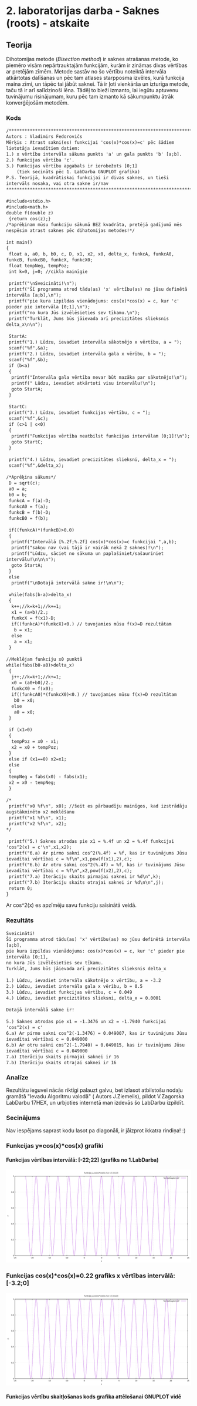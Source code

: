 # 2. laboratorijas darba - Saknes (roots) - atskaite

## Teorija
Dihotomijas metode (*Bisection method*) ir saknes atrašanas metode, ko piemēro visām nepārtrauktajām funkcijām, kurām ir zināmas divas vērtības ar pretējām zīmēm. Metode sastāv no šo vērtību noteiktā intervāla atkārtotas dalīšanas un pēc tam atlases starpposma izvēles, kurā funkcija maina zīmi, un tāpēc tai jābūt saknei. Tā ir ļoti vienkārša un izturīga metode, taču tā ir arī salīdzinoši lēna. Tādēļ to bieži izmanto, lai iegūtu aptuvenu tuvinājumu risinājumam, kuru pēc tam izmanto kā sākumpunktu ātrāk konverģējošām metodēm.  

### Kods
```
/***************************************************************************************
Autors : Vladimirs Fedorovičs
Mērķis : Atrast sakni(es) funkcijai 'cos(x)*cos(x)=c' pēc šādiem lietotāja ievadītiem datiem:
1.) x vērtību intervāla sākuma punkts 'a' un gala punkts 'b' [a;b].
2.) funkcijas vērtība 'c'.
3.) Funkcijas vērtību apgabals ir ierobežots [0;1] 
    (tiek secināts pēc 1. LabDarba GNUPLOT grafika)
P.S. Teorijā, kvadrātiskai funkcijai ir divas saknes, un tieši intervāls nosaka, vai otra sakne ir/nav
*****************************************************************************************/

#include<stdio.h>
#include<math.h>
double f(double z)
 {return cos(z);} 
/*aprēķinam mūsu funkciju sākumā BEZ kvadrāta, pretējā gadījumā mēs nespēsim atrast saknes pēc dihatomijas metodes!*/

int main()
{
 float a, a0, b, b0, c, D, x1, x2, x0, delta_x, funkcA, funkcA0, funkcB, funkcB0, funkcX, funkcX0;
 float tempNeg, tempPoz;
 int k=0, j=0; //cikla mainīgie

 printf("\nSveicināti!\n");
 printf("Šī programma atrod tādu(as) 'x' vērtību(as) no jūsu definētā intervāla [a;b],\n");
 printf("pie kura izpildas vienādojums: cos(x)*cos(x) = c, kur 'c' pieder pie intervāla [0;1],\n");
 printf("no kura Jūs izvēlēsieties sev tīkamu.\n");
 printf("Turklāt, Jums būs jāievada arī precizitātes slieksnis delta_x\n\n");

 StartA:
 printf("1.) Lūdzu, ievadiet intervāla sākotnējo x vērtību, a = ");
 scanf("%f",&a);
 printf("2.) Lūdzu, ievadiet intervāla gala x vērību, b = ");
 scanf("%f",&b);
 if (b<a)
 {
  printf("Intervāla gala vērtība nevar būt mazāka par sākotnējo!\n");
  printf(" Lūdzu, ievadiet atkārtoti visu intervālu!\n");
  goto StartA;
 }

 StartC:
 printf("3.) Lūdzu, ievadiet funkcijas vērtību, c = ");
 scanf("%f",&c);
 if (c>1 | c<0)
 {
  printf("Funkcijas vērtība neatbilst funkcijas intervālam [0;1]!\n");
  goto StartC;
 }

 printf("4.) Lūdzu, ievadiet precizitātes slieksni, delta_x = ");
 scanf("%f",&delta_x);

/*Aprēķina sākums*/
 D = sqrt(c);
 a0 = a;
 b0 = b;
 funkcA = f(a)-D;
 funkcA0 = f(a);
 funkcB = f(b)-D;
 funkcB0 = f(b);

 if((funkcA)*(funkcB)>0.0)
 {
  printf("Intervālā [%.2f;%.2f] cos(x)*cos(x)=c funkcijai ",a,b);
  printf("sakņu nav (vai tājā ir vairāk nekā 2 saknes)!\n");
  printf("Lūdzu, sāciet no sākuma un paplašiniet/sašauriniet intervālu!\n\n\n");
  goto StartA;
 }
 else
  printf("\nDotajā intervālā sakne ir!\n\n");

 while(fabs(b-a)>delta_x)
 {
  k++;//k=k+1;//k+=1;
  x1 = (a+b)/2.;
  funkcX = f(x1)-D;
  if((funkcA)*(funkcX)<0.) // tuvojamies mūsu f(x)=D rezultātam
   b = x1;
  else
   a = x1;
 }

//Meklējam funkciju x0 punktā
while(fabs(b0-a0)>delta_x)
 {
  j++;//k=k+1;//k+=1;
  x0 = (a0+b0)/2.;
  funkcX0 = f(x0);
  if((funkcA0)*(funkcX0)<0.) // tuvojamies mūsu f(x)=D rezultātam
   b0 = x0;
  else
   a0 = x0;
 }

 if (x1>0)
 {
  tempPoz = x0 - x1;
  x2 = x0 + tempPoz;
 }
 else if (x1==0) x2=x1;
 else
 {
 tempNeg = fabs(x0) - fabs(x1);
 x2 = x0 - tempNeg;
 }

/*
 printf("x0 %f\n", x0); //šeit es pārbaudīju mainīgos, kad izstrādāju augstākminēto x2 meklēšanu
 printf("x1 %f\n", x1);
 printf("x2 %f\n", x2);
*/

 printf("5.) Saknes atrodas pie x1 = %.4f un x2 = %.4f funkcijai 'cos^2(x) = c'\n",x1,x2);
 printf("6.a) Ar pirmo sakni cos^2(%.4f) = %f, kas ir tuvinājums Jūsu ievadītai vērtībai c = %f\n",x1,pow(f(x1),2),c);
 printf("6.b) Ar otru sakni cos^2(%.4f) = %f, kas ir tuvinājums Jūsu ievadītai vērtībai c = %f\n",x2,pow(f(x2),2),c);
 printf("7.a) Iterāciju skaits pirmajai saknei ir %d\n",k);
 printf("7.b) Iterāciju skaits otrajai saknei ir %d\n\n",j);
 return 0;
}

```
Ar cos^2(x) es apzīmēju savu funkciju saīsinātā veidā.

### Rezultāts
```
Sveicināti!
Šī programma atrod tādu(as) 'x' vērtību(as) no jūsu definētā intervāla [a;b],
pie kura izpildas vienādojums: cos(x)*cos(x) = c, kur 'c' pieder pie intervāla [0;1],
no kura Jūs izvēlēsieties sev tīkamu.
Turklāt, Jums būs jāievada arī precizitātes slieksnis delta_x

1.) Lūdzu, ievadiet intervāla sākotnējo x vērtību, a = -3.2
2.) Lūdzu, ievadiet intervāla gala x vērību, b = 0.5
3.) Lūdzu, ievadiet funkcijas vērtību, c = 0.049
4.) Lūdzu, ievadiet precizitātes slieksni, delta_x = 0.0001

Dotajā intervālā sakne ir!

5.) Saknes atrodas pie x1 = -1.3476 un x2 = -1.7940 funkcijai 'cos^2(x) = c'
6.a) Ar pirmo sakni cos^2(-1.3476) = 0.049007, kas ir tuvinājums Jūsu ievadītai vērtībai c = 0.049000
6.b) Ar otru sakni cos^2(-1.7940) = 0.049015, kas ir tuvinājums Jūsu ievadītai vērtībai c = 0.049000
7.a) Iterāciju skaits pirmajai saknei ir 16
7.b) Iterāciju skaits otrajai saknei ir 16

```

### Analīze
Rezultātu ieguvei nācās riktīgi palauzt galvu, bet izlasot atbilstošu nodaļu gramātā "Ievadu Algoritmu valodā" ( Autors J.Ziemelis), pildot V.Zagorska LabDarbu 17HEX, un urbjoties internetā man izdevās šo LabDarbu izpildīt.  

### Secinājums
Nav iespējams saprast kodu lasot pa diagonāli, ir jāizprot ikkatra rindiņa! :) 

### Funkcijas y=cos(x)\*cos(x) grafiki
#### Funkcijas vērtības intervālā: \[-22;22\] (grafiks no 1.LabDarba)
![Funkcijas grafiks](https://github.com/MACTEP-ETF/RTR105/blob/master/darbi/LabDarbiAtskaites/series/GnuplotSeries/Funkcijas%20grafiks.png)


### Funkcijas cos(x)\*cos(x)=0.22 grafiks x vērtības intervālā: \[-3.2;0\]  
![Funkcijas grafiks šim darbam](https://github.com/MACTEP-ETF/RTR105/blob/master/darbi/LabDarbiAtskaites/series/GnuplotSeries/Funkcijas%20grafiks.png)

#### Funkcijas vērtību skaitļošanas kods grafika attēlošanai GNUPLOT vidē
```

```
